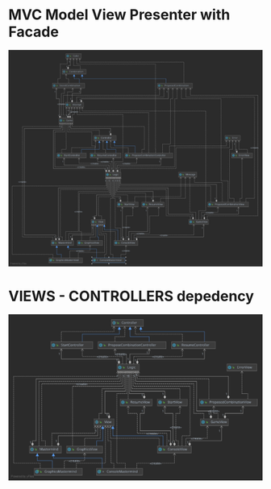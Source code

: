 # MVC Model View Presenter with Facade
![mastermind](doc/mastermindWithFacade.svg)

# VIEWS - CONTROLLERS depedency

![mastermind](doc/mastermindViewsControllersFacade.svg)




